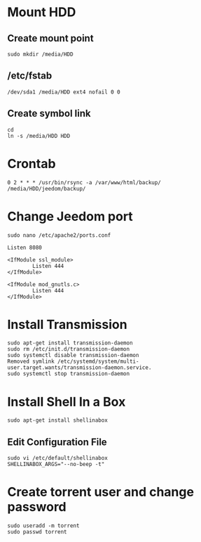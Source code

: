 # Mount HDD

## Create mount point

```shell
sudo mkdir /media/HDD
```

## /etc/fstab

```shell
/dev/sda1 /media/HDD ext4 nofail 0 0
```

## Create symbol link

```shell
cd
ln -s /media/HDD HDD
```

# Crontab

```shell
0 2 * * * /usr/bin/rsync -a /var/www/html/backup/ /media/HDD/jeedom/backup/
```

# Change Jeedom port

```shell
sudo nano /etc/apache2/ports.conf

Listen 8080

<IfModule ssl_module>
        Listen 444
</IfModule>

<IfModule mod_gnutls.c>
        Listen 444
</IfModule>
```

# Install Transmission

```shell
sudo apt-get install transmission-daemon
sudo rm /etc/init.d/transmission-daemon
sudo systemctl disable transmission-daemon
Removed symlink /etc/systemd/system/multi-user.target.wants/transmission-daemon.service.
sudo systemctl stop transmission-daemon
```

# Install Shell In a Box

```shell
sudo apt-get install shellinabox
```

## Edit Configuration File

```shell
sudo vi /etc/default/shellinabox
SHELLINABOX_ARGS="--no-beep -t"
```

# Create torrent user and change password

```shell
sudo useradd -m torrent
sudo passwd torrent
```
